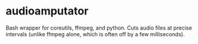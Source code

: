 # audioamputator
Bash wrapper for coreutils, ffmpeg, and python. Cuts audio files at precise intervals (unlike ffmpeg alone, which is often off by a few milliseconds).
